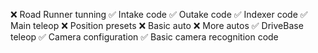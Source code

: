 ❌ Road Runner tunning
✅ Intake code
✅ Outake code
✅ Indexer code
✅ Main teleop
❌ Position presets
❌ Basic auto
❌ More autos
✅ DriveBase teleop
✅ Camera configuration
✅ Basic camera recognition code